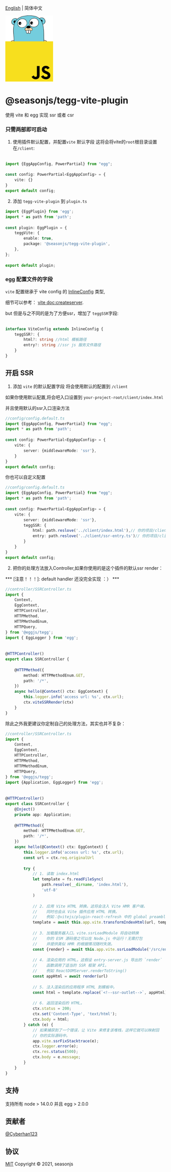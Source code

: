 [English](./README.md) | 简体中文

<img src="https://github.com//seasonjs/tools/blob/main/public/icon.svg?raw=true" alt="logo.png" width="150">

# @seasonjs/tegg-vite-plugin

使用 vite 和 egg 实现 ssr 或者 csr

### 只需两部即可启动

1. 使用插件默认配置，并配置`vite` 默认字段 这将会将vite的`root`根目录设置在`/client`:

```typescript

import {EggAppConfig, PowerPartial} from "egg";

const config: PowerPartial<EggAppConfig> = {
    vite: {}
}
export default config;

```

2. 添加 `tegg-vite-plugin` 到 `plugin.ts`

```typescript
import {EggPlugin} from 'egg';
import * as path from 'path';

const plugin: EggPlugin = {
    teggVite: {
        enable: true,
        package: '@seasonjs/tegg-vite-plugin',
    },
};

export default plugin;
```

### egg 配置文件的字段

`vite` 配置继承于 vite config 的 [InlineConfig](https://vitejs.dev/guide/api-javascript.html#inlineconfig) 类型,

细节可以参考： [vite doc:createserver](https://vitejs.dev/guide/api-javascript.html#createserver).

but 但是与之不同的是为了方便ssr，增加了 `teggSSR`字段:

```typescript

interface ViteConfig extends InlineConfig {
    teggSSR?: {
        html?: string //html 模板路径
        entry?: string //ssr js 服务文件路径
    }
}

```
## 开启 SSR

1. 添加 `vite`  的默认配置字段 将会使用默认的配置到 `/client`

如果你使用默认配置,将会吧入口设置到 `your-project-root/client/index.html`

并且使用默认的ssr入口渲染方法


```typescript
//config/config.default.ts
import {EggAppConfig, PowerPartial} from "egg";
import * as path from 'path';

const config: PowerPartial<EggAppConfig> = {
    vite: {
        server: {middlewareMode: 'ssr'},
    }
}
export default config;

```

你也可以自定义配置
```typescript
//config/config.default.ts
import {EggAppConfig, PowerPartial} from "egg";
import * as path from 'path';

const config: PowerPartial<EggAppConfig> = {
    vite: {
        server: {middlewareMode: 'ssr'},
        teggSSR: {
            html: path.reslove('../client/index.html'),// 你的项目/client/index.html
            entry: path.reslove('../client/ssr-entry.ts')// 你的项目/client/ssr-entry.ts
        }
    }
}
export default config;

```
2. 把你的处理方法放入Controller,如果你使用的是这个插件的默认ssr render：

*** [注意！！！]:  default handler 还没完全实现 ：） ***

```typescript
//controller/SSRController.ts
import {
    Context,
    EggContext,
    HTTPController,
    HTTPMethod,
    HTTPMethodEnum,
    HTTPQuery,
} from '@eggjs/tegg';
import { EggLogger } from 'egg';


@HTTPController()
export class SSRController {

    @HTTPMethod({
        method: HTTPMethodEnum.GET,
        path: '/*',
    })
    async hello(@Context() ctx: EggContext) {
        this.logger.info('access url: %s', ctx.url);
        ctx.viteSSRRender(ctx)
    }
}

```

除此之外我更建议你定制自己的处理方法，其实也并不复杂：

```typescript
//controller/SSRController.ts
import {
    Context,
    EggContext,
    HTTPController,
    HTTPMethod,
    HTTPMethodEnum,
    HTTPQuery,
} from '@eggjs/tegg';
import {Application, EggLogger} from 'egg';


@HTTPController()
export class SSRController {
    @Inject()
    private app: Application;

    @HTTPMethod({
        method: HTTPMethodEnum.GET,
        path: '/*',
    })
    async hello(@Context() ctx: EggContext) {
        this.logger.info('access url: %s', ctx.url);
        const url = ctx.req.originalUrl

        try {
            // 1. 读取 index.html
            let template = fs.readFileSync(
                path.resolve(__dirname, 'index.html'),
                'utf-8'
            )

            // 2. 应用 Vite HTML 转换。这将会注入 Vite HMR 客户端，
            //    同时也会从 Vite 插件应用 HTML 转换。
            //    例如：@vitejs/plugin-react-refresh 中的 global preambles
            template = await this.app.vite.transformIndexHtml(url, template)

            // 3. 加载服务器入口。vite.ssrLoadModule 将自动转换
            //    你的 ESM 源码使之可以在 Node.js 中运行！无需打包
            //    并提供类似 HMR 的根据情况随时失效。
            const {render} = await this.app.vite.ssrLoadModule('/src/entry-server.js')

            // 4. 渲染应用的 HTML。这假设 entry-server.js 导出的 `render`
            //    函数调用了适当的 SSR 框架 API。
            //    例如 ReactDOMServer.renderToString()
            const appHtml = await render(url)

            // 5. 注入渲染后的应用程序 HTML 到模板中。
            const html = template.replace(`<!--ssr-outlet-->`, appHtml)

            // 6. 返回渲染后的 HTML。
            ctx.status = 200;
            ctx.set('Content-Type', 'text/html');
            ctx.body = html;
        } catch (e) {
            // 如果捕获到了一个错误，让 Vite 来修复该堆栈，这样它就可以映射回
            // 你的实际源码中。
            app.vite.ssrFixStacktrace(e);
            ctx.logger.error(e);
            ctx.res.status(500);
            ctx.body = e.message;
        }
    }
}

```
## 支持

支持所有 node > 14.0.0 并且 egg > 2.0.0

## 贡献者

[@Cyberhan123](https://github.com/cyberhan123)

## 协议

[MIT](LICENSE)
Copyright © 2021, seasonjs

